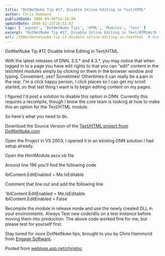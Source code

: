 ```yaml
---
title: "DotNetNuke Tip #17, Disable Inline Editing in Text/HTML"
author: Chris Hammond
publishDate: 2006-09-06T14:26:00
updateDate: 2008-01-23T16:51:02
tags: [ 'aspnet', 'DotNetNuke Tips', 'HTML', 'Modules', 'Text' ]
excerpt: "DotNetNuke Tip #17, Disable Inline Editing in Text/HTMLWith the latest&nbsp;releases of DNN, 3.3.* and 4.3.*, you may notice that when logged in to a page you have edit rights to that you can &quot;edit&quot; content in the text/html modules simply by clicking on them in the browser window and typing. Convenient, yes? Sometimes! Othertimes it can really be a pain in the rear, I&#39;m a click happy person, I click places so I can get my scroll started, so that last thing I want is to begin editing content on my pages.I figured I&#39;d post a solution to disable this option in DNN. Currently this requires a recompile, though I know the core team is looking at how to make this an option for the Text/HTML module.So here&#39;s what you need to do.Download the Source Version of the Text/HTML project from DotNetNuke.comOpen the Project in VS 2003, I opened it in an existing DNN solution I had setup already.Open the HtmlModule.ascx.vb fileAround line 196 you&#39;ll find the following codelblContent.EditEnabled = Me.IsEditableComment that line out and add the following line&#39;lblContent.EditEnabled = Me.IsEditablelblContent.EditEnabled = FalseRecompile the module in release mode and use the newly created DLL in your environments. Always Test new code/dlls on a test instance before moving them into production. The above code worked fine for me, but please test for yourself first.Stay tuned for more DotNetNuke tips, brought to you by Chris Hammond from Engage Software. Posted from..."
url: /2006/dotnetnuke-tip-17-disable-inline-editing-in-texthtml  # Use the generated URL with year
---
```

<p>DotNetNuke Tip #17, Disable Inline Editing in Text/HTML</p><p>With the latest&nbsp;releases of DNN, 3.3.* and 4.3.*, you may notice that when logged in to a page you have edit rights to that you can &quot;edit&quot; content in the text/html modules simply by clicking on them in the browser window and typing. Convenient, yes? Sometimes! Othertimes it can really be a pain in the rear, I&#39;m a click happy person, I click places so I can get my scroll started, so that last thing I want is to begin editing content on my pages.</p><p>I figured I&#39;d post a solution to disable this option in DNN. Currently this requires a recompile, though I know the core team is looking at how to make this an option for the Text/HTML module.</p><p>So here&#39;s what you need to do.</p><p>Download the Source Version of the <a href="https://dotnetnuke.com/DotNetNukeProjects/ModuleTextHTML/Downloads/tabid/867/Default.aspx" target="_blank">Text/HTML project from DotNetNuke.com</a></p><p>Open the Project in VS 2003, I opened it in an existing DNN solution I had setup already.</p><p>Open the HtmlModule.ascx.vb file</p><p>Around line 196 you&#39;ll find the following code</p><p>lblContent.EditEnabled = Me.IsEditable</p><p>Comment that line out and add the following line</p><p>&#39;lblContent.EditEnabled = Me.IsEditable<br />lblContent.EditEnabled = False</p><p>Recompile the module in release mode and use the newly created DLL in your environments. Always Test new code/dlls on a test instance before moving them into production. The above code worked fine for me, but please test for yourself first.</p><p>Stay tuned for more DotNetNuke tips, brought to you by Chris Hammond from <a href="https://www.engagesoftware.net/" target="_blank">Engage Software</a>.</p> Posted from <A href="https://weblogs.asp.net/christoc/">weblogs.asp.net/christoc</a>
